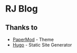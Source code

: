 # RJ Blog

## Thanks to

- [PaperMod](https://github.com/adityatelange/hugo-PaperMod) - Theme
- [Hugo](https://gohugo.io/) - Static Site Generator
